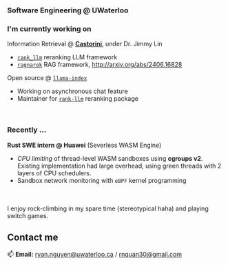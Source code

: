 ### **Software Engineering @ UWaterloo**

### I'm currently working on 

Information Retrieval @ [**Castorini**](https://github.com/castorini), under Dr. Jimmy Lin
-  [`rank_llm`](https://github.com/castorini/rank_llm) reranking LLM framework
-  [`ragnarok`](https://github.com/castorini/ragnarok) RAG framework, http://arxiv.org/abs/2406.16828

Open source @ [`llama-index`](https://github.com/run-llama/llama_index)
- Working on asynchronous chat feature
- Maintainer for [`rank-llm`](https://pypi.org/project/llama-index-postprocessor-rankllm-rerank/) reranking package 

<br>

### Recently ...
**Rust SWE intern @ Huawei** (Severless WASM Engine)
- *CPU limiting* of thread-level WASM sandboxes using **cgroups v2**. Existing implementation had large overhead, using green threads with 2 layers of CPU schedulers.
- Sandbox network monitoring with `eBPF` kernel programming


<br>
<br>
I enjoy rock-climbing in my spare time (stereotypical haha) and playing switch games.


## Contact me

📫 **Email:** [ryan.nguyen@uwaterloo.ca](mailto:ryan.nguyen@uwaterloo.ca) / [rnquan30@gmail.com](mailto:rnquan30@gmail.com)
